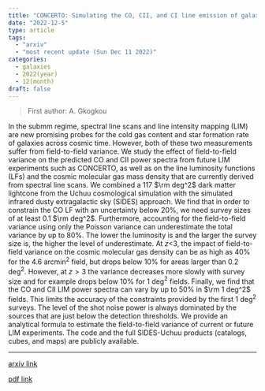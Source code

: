 ```yaml
---
title: "CONCERTO: Simulating the CO, CII, and CI line emission of galaxies in a 117 $\\rm deg^2$ field and the impact of field-to-field variance"
date: "2022-12-5"
type: article
tags:
  - "arxiv"
  - "most recent update (Sun Dec 11 2022)"
categories:
  - galaxies
  - 2022(year)
  - 12(month)
draft: false
---
```


> First author: A. Gkogkou

 In the submm regime, spectral line scans and line intensity mapping (LIM) are
new promising probes for the cold gas content and star formation rate of
galaxies across cosmic time. However, both of these two measurements suffer
from field-to-field variance. We study the effect of field-to-field variance on
the predicted CO and CII power spectra from future LIM experiments such as
CONCERTO, as well as on the line luminosity functions (LFs) and the cosmic
molecular gas mass density that are currently derived from spectral line scans.
We combined a 117 $\rm deg^2$ dark matter lightcone from the Uchuu cosmological
simulation with the simulated infrared dusty extragalactic sky (SIDES)
approach. We find that in order to constrain the CO LF with an uncertainty
below 20%, we need survey sizes of at least 0.1 $\rm deg^2$. Furthermore,
accounting for the field-to-field variance using only the Poisson variance can
underestimate the total variance by up to 80%. The lower the luminosity is and
the larger the survey size is, the higher the level of underestimate. At $z$<3,
the impact of field-to-field variance on the cosmic molecular gas density can
be as high as 40% for the 4.6 arcmin$^2$ field, but drops below 10% for areas
larger than 0.2 deg$^2$. However, at $z>3$ the variance decreases more slowly
with survey size and for example drops below 10% for 1 deg$^2$ fields. Finally,
we find that the CO and CII LIM power spectra can vary by up to 50% in $\rm 1
deg^2$ fields. This limits the accuracy of the constraints provided by the
first 1 deg$^2$ surveys. The level of the shot noise power is always dominated
by the sources that are just below the detection thresholds. We provide an
analytical formula to estimate the field-to-field variance of current or future
LIM experiments. The code and the full SIDES-Uchuu products (catalogs, cubes,
and maps) are publicly available.

---
[arxiv link](http://arxiv.org/abs/2212.02235v1)

[pdf link](http://arxiv.org/pdf/2212.02235v1)
